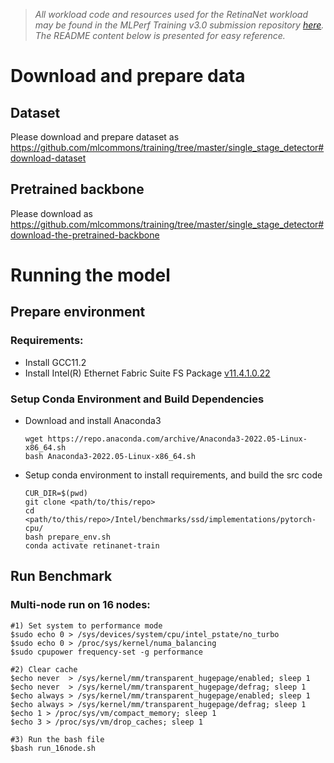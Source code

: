 >_All workload code and resources used for the RetinaNet workload may be found in the MLPerf Training v3.0 submission repository [here](https://github.com/mlcommons/training_results_v3.0/tree/main/Intel/benchmarks/ssd/implementations/pytorch-cpu). The README content below is presented for easy reference._

# Download and prepare data

## Dataset

Please download and prepare dataset as https://github.com/mlcommons/training/tree/master/single_stage_detector#download-dataset

## Pretrained backbone

Please download as https://github.com/mlcommons/training/tree/master/single_stage_detector#download-the-pretrained-backbone

# Running the model

## Prepare environment

### Requirements:
+ Install GCC11.2
+ Install Intel(R) Ethernet Fabric Suite FS Package [v11.4.1.0.22](https://www.intel.com/content/www/us/en/download/19816/intel-ethernet-fabric-suite-fs-package.html?wapkw=Intel%20Ethernet%20Fabric%20Suite)

### Setup Conda Environment and Build Dependencies
+ Download and install Anaconda3
  ```
  wget https://repo.anaconda.com/archive/Anaconda3-2022.05-Linux-x86_64.sh
  bash Anaconda3-2022.05-Linux-x86_64.sh
  ```
+ Setup conda environment to install requirements, and build the src code
  ```
  CUR_DIR=$(pwd)
  git clone <path/to/this/repo>
  cd <path/to/this/repo>/Intel/benchmarks/ssd/implementations/pytorch-cpu/
  bash prepare_env.sh
  conda activate retinanet-train
  ```

## Run Benchmark

### Multi-node run on 16 nodes:  

```
#1) Set system to performance mode
$sudo echo 0 > /sys/devices/system/cpu/intel_pstate/no_turbo
$sudo echo 0 > /proc/sys/kernel/numa_balancing
$sudo cpupower frequency-set -g performance

#2) Clear cache
$echo never  > /sys/kernel/mm/transparent_hugepage/enabled; sleep 1
$echo never  > /sys/kernel/mm/transparent_hugepage/defrag; sleep 1
$echo always > /sys/kernel/mm/transparent_hugepage/enabled; sleep 1
$echo always > /sys/kernel/mm/transparent_hugepage/defrag; sleep 1
$echo 1 > /proc/sys/vm/compact_memory; sleep 1
$echo 3 > /proc/sys/vm/drop_caches; sleep 1

#3) Run the bash file 
$bash run_16node.sh
```

